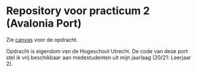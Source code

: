 # Repository voor practicum 2 (Avalonia Port)

Zie [canvas](https://canvas.hu.nl/courses/20219/assignments/131847) voor de opdracht.

Opdracht is eigendom van de Hogeschool Utrecht. De code van deze port stel ik vrij beschikbaar aan medestudenten uit mijn jaarlaag (20/21: Leerjaar 2).
